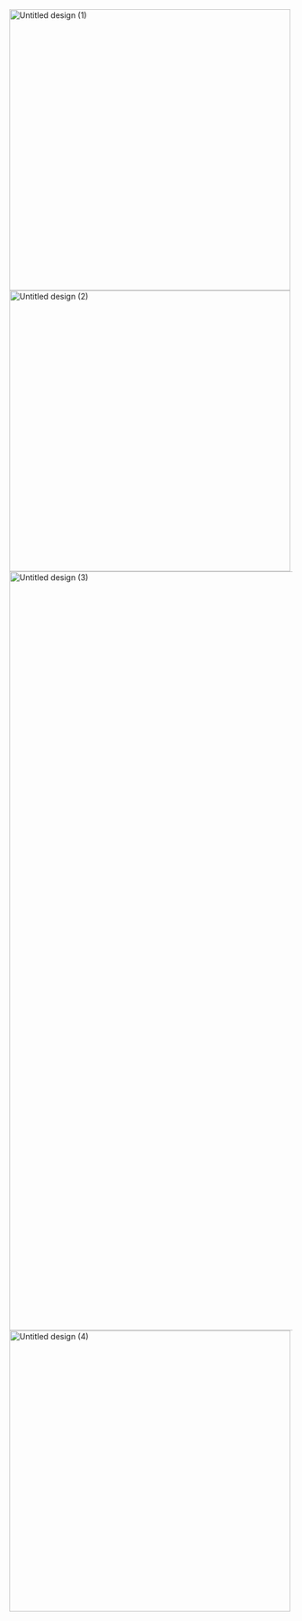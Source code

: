 
<img width="500" height="500" alt="Untitled design (1)" src="https://github.com/user-attachments/assets/81b83507-b3d5-4320-aea2-44b9b7e66e76" />
<img width="500" height="500" alt="Untitled design (2)" src="https://github.com/user-attachments/assets/aa69303f-fb09-4f30-bbf1-fad853e4aebb" />
<img width="1080" height="1350" alt="Untitled design (3)" src="https://github.com/user-attachments/assets/08629e45-cf4b-4dc9-853f-a19eeba95821" />
<img width="500" height="500" alt="Untitled design (4)" src="https://github.com/user-attachments/assets/6f9ce9c8-5b91-4e61-85fd-7de6a47104ac" />
